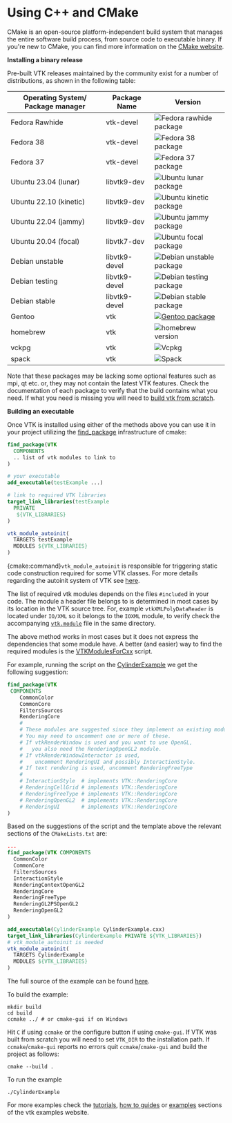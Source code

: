 # Using C++ and CMake

CMake is an open-source platform-independent build system that manages the
entire software build process, from source code to executable binary. If you're
new to CMake, you can find more information on the [CMake website](https://cmake.org).

**Installing a binary release**

Pre-built VTK releases maintained by the community exist for a number of
distributions, as shown in the following table:


| Operating System/ Package manager  | Package Name    | Version |
|------------------------------------|-----------------|---------|
| Fedora Rawhide                     |  vtk-devel      | ![Fedora rawhide package](https://img.shields.io/fedora/v/vtk-devel) |
| Fedora 38                          |  vtk-devel      | ![Fedora 38 package](https://img.shields.io/fedora/v/vtk-devel/f38) |
| Fedora 37                          |  vtk-devel      | ![Fedora 37 package](https://img.shields.io/fedora/v/vtk-devel/f37) |
| Ubuntu 23.04 (lunar)               |  libvtk9-dev    | ![Ubuntu lunar package](https://img.shields.io/ubuntu/v/vtk9/lunar)
| Ubuntu 22.10 (kinetic)             |  libvtk9-dev    | ![Ubuntu kinetic package](https://img.shields.io/ubuntu/v/vtk9/kinetic)
| Ubuntu 22.04 (jammy)               |  libvtk9-dev    | ![Ubuntu jammy package](https://img.shields.io/ubuntu/v/vtk9/jammy)
| Ubuntu 20.04 (focal)               |  libvtk7-dev    | ![Ubuntu focal package](https://img.shields.io/ubuntu/v/vtk7/focal)
| Debian unstable                    |  libvtk9-devel  | ![Debian unstable package](https://img.shields.io/debian/v/libvtk9-dev) |
| Debian testing                     |  libvtk9-devel  | ![Debian testing package](https://img.shields.io/debian/v/libvtk9-dev/testing) |
| Debian stable                      |  libvtk9-devel  | ![Debian stable package](https://img.shields.io/debian/v/libvtk9-dev/stable) |
| Gentoo                             |     vtk         | 	[![Gentoo package](https://repology.org/badge/version-for-repo/gentoo/vtk.svg)](https://repology.org/project/vtk/versions)
| homebrew                           |     vtk         | ![homebrew version](https://img.shields.io/homebrew/v/vtk)|
| vckpg                              |     vtk         | ![Vcpkg](https://img.shields.io/vcpkg/v/vtk) |
| spack                              |     vtk         | ![Spack](https://img.shields.io/spack/v/vtk) |


Note that these packages may be lacking some optional features such as mpi, qt
etc. or, they may not contain the latest VTK features.  Check the documentation
of each package to verify that the build contains what you need.  If what you
need is missing you will need to [build vtk from scratch](../build_instructions/index.md).

**Building an executable**

Once VTK is installed using either of the methods above you can use it in your
project utilizing the
[find_package](https://cmake.org/cmake/help/latest/command/find_package.html)
infrastructure of cmake:

```cmake
find_package(VTK
  COMPONENTS
  .. list of vtk modules to link to
)

# your executable
add_executable(testExample ...)

# link to required VTK libraries
target_link_libraries(testExample
  PRIVATE
   ${VTK_LIBRARIES}
)

vtk_module_autoinit(
  TARGETS testExample
  MODULES ${VTK_LIBRARIES}
)
```

{cmake:command}`vtk_module_autoinit` is responsible for triggering static code construction required for some VTK classes.
For more details regarding the autoinit system of VTK see [here](../api/cmake/ModuleSystem.md#autoinit).

The list of required vtk modules depends on the files `#include`d in your code. The module a header file belongs to is determined
in most cases by its location in the VTK source tree. For, example `vtkXMLPolyDataReader` is located under `IO/XML` so it belongs to the `IOXML` module,
to verify check the accompanying [`vtk.module`](https://gitlab.kitware.com/vtk/vtk/-/blob/master/IO/XML/vtk.module) file in the same directory.

The above method works in most cases but it does not express the dependencies that some module have. A better (and easier) way to
find the required modules is the [VTKModulesForCxx](https://examples.vtk.org/site/Python/Utilities/VTKModulesForCxx) script.

For example, running the script on the [CylinderExample](https://examples.vtk.org/site/Cxx/GeometricObjects/CylinderExample)
we get the following suggestion:

```cmake
find_package(VTK
 COMPONENTS
    CommonColor
    CommonCore
    FiltersSources
    RenderingCore
    #
    # These modules are suggested since they implement an existing module.
    # You may need to uncomment one or more of these.
    # If vtkRenderWindow is used and you want to use OpenGL,
    #   you also need the RenderingOpenGL2 module.
    # If vtkRenderWindowInteractor is used,
    #    uncomment RenderingUI and possibly InteractionStyle.
    # If text rendering is used, uncomment RenderingFreeType
    #
    # InteractionStyle  # implements VTK::RenderingCore
    # RenderingCellGrid # implements VTK::RenderingCore
    # RenderingFreeType # implements VTK::RenderingCore
    # RenderingOpenGL2  # implements VTK::RenderingCore
    # RenderingUI       # implements VTK::RenderingCore
)
```

Based on the suggestions of the script and the template above the relevant sections of the `CMakeLists.txt` are:
```cmake
...
find_package(VTK COMPONENTS
  CommonColor
  CommonCore
  FiltersSources
  InteractionStyle
  RenderingContextOpenGL2
  RenderingCore
  RenderingFreeType
  RenderingGL2PSOpenGL2
  RenderingOpenGL2
)

add_executable(CylinderExample CylinderExample.cxx)
target_link_libraries(CylinderExample PRIVATE ${VTK_LIBRARIES})
# vtk_module_autoinit is needed
vtk_module_autoinit(
  TARGETS CylinderExample
  MODULES ${VTK_LIBRARIES}
)
```

The full source of the example can be found [here](https://examples.vtk.org/site/Cxx/GeometricObjects/CylinderExample/).


To build the example:

```
mkdir build
cd build
ccmake ../ # or cmake-gui if on Windows
```
Hit `C` if using `ccmake` or the configure button if using `cmake-gui`.
If VTK was built from scratch you will need to set `VTK_DIR` to the installation path.
If `ccmake`/`cmake-gui` reports no errors quit `ccmake`/`cmake-gui` and build the project as follows:

```
cmake --build .
```
To run the example

```
./CylinderExample
```

For more examples check the
[tutorials](https://kitware.github.io/vtk-examples/site/Cxx/#tutorial),
[how to guides](https://kitware.github.io/vtk-examples/site/CxxHowTo) or
[examples](https://kitware.github.io/vtk-examples/site/Cxx) sections of the vtk examples website.
